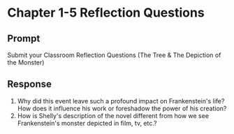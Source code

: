 # Chapter 1-5 Reflection Questions

## Prompt

Submit your Classroom Reflection Questions (The Tree & The Depiction of the Monster)

## Response

1. Why did this event leave such a profound impact on Frankenstein's life? How does it influence his work or foreshadow the power of his creation?
2. How is Shelly's description of the novel different from how we see Frankenstein's monster depicted in film, tv, etc.?